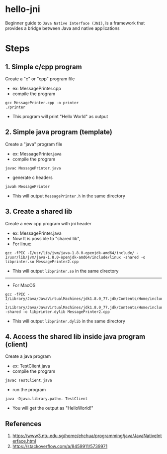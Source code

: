 # hello-jni
Beginner guide to `Java Native Interface (JNI)`, is a framework that provides a bridge between Java and native applications

# Steps

## 1. Simple c/cpp program
Create a "c" or "cpp" program file
- ex: MessagePrinter.cpp
- compile the program 
```
gcc MessagePrinter.cpp -o printer
./printer
```
- This program will print "Hello World" as output

## 2. Simple java program (template)
Create a "java" program file
- ex: MessagePrinter.java
- compile the program
```
javac MessagePrinter.java
```
- generate c headers
```
javah MessagePrinter
```
- This will output `MessagePrinter.h` in the same directory

## 3. Create a shared lib
Create a new cpp program with jni header
- ex: MessagePrinter.java
- Now It is possible to "shared lib",
- For linux: 
```
gcc -fPIC -I/usr/lib/jvm/java-1.8.0-openjdk-amd64/include/ -I/usr/lib/jvm/java-1.8.0-openjdk-amd64/include/linux -shared -o libprinter.so MessagePrinter2.cpp
```
- This will output `libprinter.so` in the same directory
---
- For MacOS
```
gcc -fPIC -I/Library/Java/JavaVirtualMachines/jdk1.8.0_77.jdk/Contents/Home/include/ -I/Library/Java/JavaVirtualMachines/jdk1.8.0_77.jdk/Contents/Home/include/darwin/ -shared -o libprinter.dylib MessagePrinter2.cpp
```
- This will output `libprinter.dylib` in the same directory

## 4. Access the shared lib inside java program (client)
Create a java program
- ex: TestClient.java
- compile the program
```
javac TestClient.java 
```
- run the program
```
java -Djava.library.path=. TestClient
```
- You will get the output as "HelloWorld!"

## References
1. https://www3.ntu.edu.sg/home/ehchua/programming/java/JavaNativeInterface.html
2. https://stackoverflow.com/a/8459911/5739971
